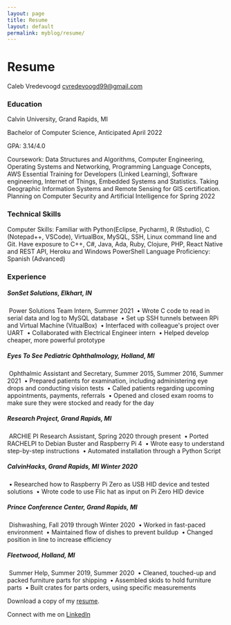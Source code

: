 ```yaml
---
layout: page
title: Resume
layout: default
permalink: myblog/resume/
---
```

# Resume

Caleb Vredevoogd
cvredevoogd99@gmail.com

### Education   

Calvin University, Grand Rapids, MI

Bachelor of Computer Science, Anticipated April 2022

GPA: 3.14/4.0

Coursework: Data Structures and Algorithms, Computer Engineering, Operating Systems and Networking, Programming Language Concepts, AWS Essential Training for Developers (Linked Learning), Software engineering, Internet of Things, Embedded Systems and Statistics. Taking Geographic Information Systems and Remote Sensing for GIS certification. Planning on Computer Security and Artificial Intelligence for Spring 2022


### Technical Skills   

Computer Skills: Familiar with Python(Eclipse, Pycharm), R (Rstudio), C (Notepad++, VSCode), VirtualBox, MySQL, SSH, Linux command line and Git. Have exposure to C++, C#, Java, Ada, Ruby, Clojure, PHP, React Native and REST API, Heroku and Windows PowerShell
Language Proficiency: Spanish (Advanced)

### Experience   

##### SonSet Solutions, Elkhart, IN

​	Power Solutions Team Intern, Summer 2021
​    • Wrote C code to read in serial data and log to MySQL database
​    • Set up SSH tunnels between RPi and Virtual Machine (VitualBox)
​    • Interfaced with colleague's project over UART
​    • Collaborated with Electrical Engineer intern
​    • Helped develop cheaper, more powerful prototype

##### Eyes To See Pediatric Ophthalmology, Holland, MI

​	Ophthalmic Assistant and Secretary, Summer 2015, Summer 2016, Summer 2021
​    • Prepared patients for examination, including administering eye drops and conducting vision tests
​    • Called patients regarding upcoming appointments, payments, referrals
​    • Opened and closed exam rooms to make sure they were stocked and ready for the day

##### Research Project, Grand Rapids, MI

​	ARCHIE PI Research Assistant, Spring 2020 through present
​    • Ported RACHELPI to Debian Buster and Raspberry Pi 4
​    • Wrote easy to understand step-by-step instructions
​    • Automated installation through a Python Script

##### CalvinHacks, Grand Rapids, MI Winter 2020

​    • Researched how to Raspberry Pi Zero as USB HID device and tested solutions
​    • Wrote code to use Flic hat as input on Pi Zero HID device

##### Prince Conference Center, Grand Rapids, MI

​	Dishwashing, Fall 2019 through Winter 2020
​    • Worked in fast-paced environment
​    • Maintained flow of dishes to prevent buildup
​    • Changed position in line to increase efficiency

##### Fleetwood, Holland, MI

​	Summer Help, Summer 2019, Summer 2020
​    • Cleaned, touched-up and packed furniture parts for shipping
​    • Assembled skids to hold furniture parts
​    • Built crates for parts orders, using specific measurements

Download a copy of my [resume](https://www.dropbox.com/s/2idjrohb1u69utv/Caleb%20Vredevoogd-%20Resume.pdf?dl=0).

Connect with me on [LinkedIn](https://www.linkedin.com/in/caleb-vredevoogd-71515a166/)

